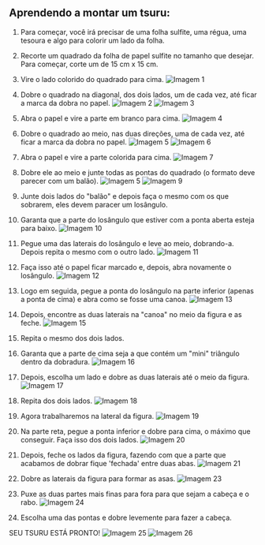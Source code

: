 ## Aprendendo a montar um tsuru:
1) Para começar, você irá precisar de uma folha sulfite, uma régua, uma tesoura e algo para colorir um lado da folha.
   
2) Recorte um quadrado da folha de papel sulfite no tamanho que desejar. Para começar, corte um de 15 cm x 15 cm.
3) Vire o lado colorido do quadrado para cima.
   ![Imagem 1](/fotos/1.jpg)
4) Dobre o quadrado na diagonal, dos dois lados, um de cada vez, até ficar a marca da dobra no papel.
   ![Imagem 2](/fotos/2.jpg)
   ![Imagem 3](/fotos/3.jpg)
5) Abra o papel e vire a parte em branco para cima.
   ![Imagem 4](/fotos/4.jpg)
6) Dobre o quadrado ao meio, nas duas direções, uma de cada vez, até ficar a marca da dobra no papel.
   ![Imagem 5](/fotos/5.jpg)
   ![Imagem 6](/fotos/6.jpg)
7) Abra o papel e vire a parte colorida para cima.
   ![Imagem 7](/fotos/7.jpg)
8) Dobre ele ao meio e junte todas as pontas do quadrado (o formato deve parecer com um balão).
    ![Imagem 5](/fotos/5.jpg)
   ![Imagem 9](/fotos/9.jpg)
9) Junte dois lados do "balão" e depois faça o mesmo com os que sobrarem, eles devem paracer um losângulo.
    
10) Garanta que a parte do losângulo que estiver com a ponta aberta esteja para baixo.
    ![Imagem 10](/fotos/10.jpg)
11) Pegue uma das laterais do losângulo e leve ao meio, dobrando-a. Depois repita o mesmo com o outro lado.
    ![Imagem 11](/fotos/11.jpg)
12) Faça isso até o papel ficar marcado e, depois, abra novamente o losângulo.
    ![Imagem 12](/fotos/12.jpg)
13) Logo em seguida, pegue a ponta do losângulo na parte inferior (apenas a ponta de cima) e abra como se fosse uma canoa.
    ![Imagem 13](/fotos/13.jpg)
14) Depois, encontre as duas laterais na "canoa" no meio da figura e as feche.
    ![Imagem 15](/fotos/15.jpg)
15) Repita o mesmo dos dois lados.
    
16) Garanta que a parte de cima seja a que contém um "mini" triângulo dentro da dobradura.
    ![Imagem 16](/fotos/16.jpg)
17) Depois, escolha um lado e dobre as duas laterais até o meio da figura.
    ![Imagem 17](/fotos/17.jpg)
18) Repita dos dois lados.
    ![Imagem 18](/fotos/18.jpg)
19) Agora trabalharemos na lateral da figura.
    ![Imagem 19](/fotos/19.jpg)
20) Na parte reta, pegue a ponta inferior e dobre para cima, o máximo que conseguir. Faça isso dos dois lados.
    ![Imagem 20](/fotos/20.jpg)
21) Depois, feche os lados da figura, fazendo com que a parte que acabamos de dobrar fique 'fechada' entre duas abas.
    ![Imagem 21](/fotos/22.jpg)
22) Dobre as laterais da figura para formar as asas.
    ![Imagem 23](/fotos/23.jpg)
23) Puxe as duas partes mais finas para fora para que sejam a cabeça e o rabo.
    ![Imagem 24](/fotos/24.jpg)
24) Escolha uma das pontas e dobre levemente para fazer a cabeça.

SEU TSURU ESTÁ PRONTO!
![Imagem 25](/fotos/25.jpg)
![Imagem 26](/fotos/26.jpg)